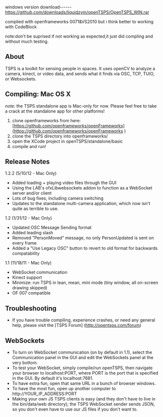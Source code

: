 windows version download------https://github.com/downloads/liquidzym/openTSPS/OpenTSPS_WIN.rar

complied with openframeworks 0071&VS2010
but i think better to working with CodeBlock

note:don't be suprised if not working as expected,it just did compling and without much testing.


About
------------
TSPS is a toolkit for sensing people in spaces. It uses openCV to analyze a camera, kinect, or video data, and sends what it finds via OSC, TCP, TUIO, or Websockets. 

Compiling: Mac OS X
------------
*note:* the TSPS standalone app is Mac-only for now. Please feel free to take a 
crack at the standalone app for other platforms!

1. clone openframeworks from here: [https://github.com/openframeworks/openFrameworks](https://github.com/openframeworks/openFrameworks )
2. clone the TSPS directory into openframeworks/
3. open the XCode project in openTSPS/standalone/basic
4. compile and run!

Release Notes
------------
1.2.2 (5/10/12 - Mac Only)
* Added loading + playing video files through the GUI
* Using the LAB's ofxLibwebsockets addon to function as a WebSocket server and/or client
* Lots of bug fixes, including camera switching
* Updates to the standalone multi-camera application, which now isn't quite as terrible to use.

1.2 (1/31/12 - Mac Only)

* Updated OSC Message Sending format
* Added leading slash 
* Removed "PersonMoved" message, no only PersonUpdated is sent on every frame
* Added a "Use Legacy OSC" button to revert to old format for backwards compatability

1.1 (11/18/11 - Mac Only)

* WebSocket communication
* Kinect support
* Minimize: run TSPS in lean, mean, mini mode (tiny window, all on-screen drawing skipped)
* OF 007 compatible

Troubleshooting
------------
* If you have trouble compiling, experience crashes, or need any general help, please visit the [TSPS Forum] (http://opentsps.com/forum)

WebSockets
------------

* To turn on WebSocket communication (on by default in 1.1), select the Communication panel in the GUI and edit the WebSockets panel at the very bottom.
* To test your WebSocket, simply compile/run openTSPS, then navigate your browser to localhost:PORT, where PORT is the port that is specified in the GUI. By default it's localhost:7681.
* To have extra fun, open that same URL in a bunch of browser windows.
* To have the most fun, open up another computer to http://YOUR_IP_ADDRESS:PORT
* Making your own JS TSPS clients is easy (and they don't have to live in the bin/data/web directory); the TSPS WebSocket sender sends JSON, so you don't even have to use our JS files if you don't want to.
